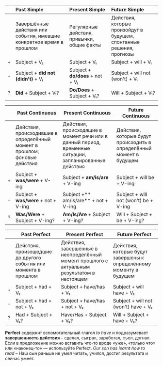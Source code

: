 

|     | Past Simple                                                          | Present Simple                             | Future Simple                                                        |
| :-: | :------------------------------------------------------------------- | :----------------------------------------- | :------------------------------------------------------------------- |
|     | Завершённые действия или события, имевшие конкретное время в прошлом | Регулярные действия, привычки, общие факты | Действия, которые произойдут в будущем, спонтанные решения, прогнозы |
|  +  | Subject + V₂                                                         | Subject + V₁                               | Subject + will + V₁                                                  |
|  -  | Subject + **did not (didn't)** + V₁                                  | Subject + **do/does** + not + V₁           | Subject + will not (won't) + V₁                                      |
|  ?  | **Did** + Subject + V₁?                                              | **Do/Does** + Subject + V₁?                | Will + Subject + V₁?                                                 |


|     | Past Continuous                                                           | Present Continuous                                                                                     | Future Continuous                                                   |
| :-: | ------------------------------------------------------------------------- | ------------------------------------------------------------------------------------------------------ | ------------------------------------------------------------------- |
|     | Действия, происходившие в определённый момент в прошлом; фоновые действия | Действия, происходящие в момент речи или в данный период, временные ситуации, запланированные действия | Действия, которые будут происходить в определённый момент в будущем |
|  +  | Subject + **was/were** + V-ing                                            | Subject + **am/is/are** + V-ing                                                                        | Subject + will be + V-ing                                           |
|  -  | Subject + **was/were** + not + V-ing                                      | Subject +** am/is/are** + not + V-ing                                                                  | Subject + will not (won't) be + V-ing                               |
|  ?  | **Was/Were** + Subject + V-ing?                                           | **Am/Is/Are** + Subject + V-ing?                                                                       | Will + Subject + be + V-ing?                                        |


|     | Past Perfect                                                    | Present Perfect                                                                             | Future Perfect                                                      |
| :-: | --------------------------------------------------------------- | ------------------------------------------------------------------------------------------- | ------------------------------------------------------------------- |
|     | Действия, произошедшие до другого события или момента в прошлом | Действия, завершённые в неопределённый момент прошлого с актуальным результатом в настоящем | Действия, которые будут завершены к определённому моменту в будущем |
|  +  | Subject + had + V₃                                              | Subject + have/has + V₃                                                                     | Subject + will have + V₃                                            |
|  -  | Subject + had + not + V₃                                        | Subject + have/has + not + V₃                                                               | Subject + will not (won't) have + V₃                                |
|  ?  | Had + Subject + V₃?                                             | Have/Has + Subject + V₃?                                                                    | Will + Subject + have + V₃?                                         |
**Perfect** содержит вспомогательный глагол _to have_ и подразумевает **завершенность действия** – сделал, сыграл, заработал, съел, догнал. Если в предложение можно вставить что-то вроде «уже», «только что» или «наконец-то» — используйте Perfect. _Our son has learnt how to read_ – Наш сын раньше не умел читать, учился, достиг результата и сейчас умеет.

